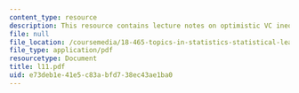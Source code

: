```yaml
---
content_type: resource
description: This resource contains lecture notes on optimistic VC inequality.
file: null
file_location: /coursemedia/18-465-topics-in-statistics-statistical-learning-theory-spring-2007/e73deb1e41e5c83abfd738ec43ae1ba0_l11.pdf
file_type: application/pdf
resourcetype: Document
title: l11.pdf
uid: e73deb1e-41e5-c83a-bfd7-38ec43ae1ba0
---
```

